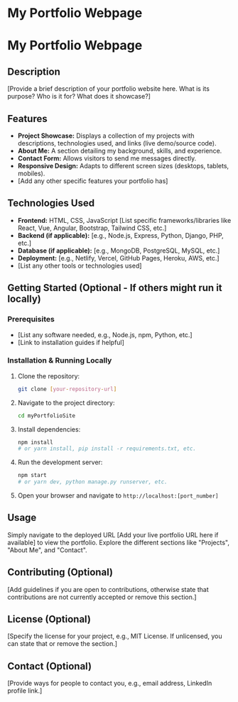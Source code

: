 # My Portfolio Webpage

# My Portfolio Webpage

## Description

[Provide a brief description of your portfolio website here. What is its purpose? Who is it for? What does it showcase?]

## Features

* **Project Showcase:** Displays a collection of my projects with descriptions, technologies used, and links (live demo/source code).
* **About Me:** A section detailing my background, skills, and experience.
* **Contact Form:** Allows visitors to send me messages directly.
* **Responsive Design:** Adapts to different screen sizes (desktops, tablets, mobiles).
* [Add any other specific features your portfolio has]

## Technologies Used

* **Frontend:** HTML, CSS, JavaScript [List specific frameworks/libraries like React, Vue, Angular, Bootstrap, Tailwind CSS, etc.]
* **Backend (if applicable):** [e.g., Node.js, Express, Python, Django, PHP, etc.]
* **Database (if applicable):** [e.g., MongoDB, PostgreSQL, MySQL, etc.]
* **Deployment:** [e.g., Netlify, Vercel, GitHub Pages, Heroku, AWS, etc.]
* [List any other tools or technologies used]

## Getting Started (Optional - If others might run it locally)

### Prerequisites

* [List any software needed, e.g., Node.js, npm, Python, etc.]
* [Link to installation guides if helpful]

### Installation & Running Locally

1. Clone the repository:

    ```bash
    git clone [your-repository-url]
    ```

2. Navigate to the project directory:

    ```bash
    cd myPortfolioSite
    ```

3. Install dependencies:

    ```bash
    npm install
    # or yarn install, pip install -r requirements.txt, etc.
    ```

4. Run the development server:

    ```bash
    npm start
    # or yarn dev, python manage.py runserver, etc.
    ```

5. Open your browser and navigate to `http://localhost:[port_number]`

## Usage

Simply navigate to the deployed URL [Add your live portfolio URL here if available] to view the portfolio. Explore the different sections like "Projects", "About Me", and "Contact".

## Contributing (Optional)

[Add guidelines if you are open to contributions, otherwise state that contributions are not currently accepted or remove this section.]

## License (Optional)

[Specify the license for your project, e.g., MIT License. If unlicensed, you can state that or remove the section.]

## Contact (Optional)

[Provide ways for people to contact you, e.g., email address, LinkedIn profile link.]
